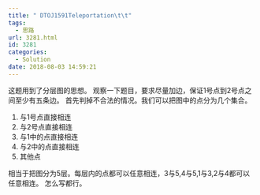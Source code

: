 ```yaml
---
title: " DTOJ1591Teleportation\t\t"
tags:
  - 思路
url: 3281.html
id: 3281
categories:
  - Solution
date: 2018-08-03 14:59:21
---
```


这题用到了分层图的思想。 观察一下题目，要求尽量加边，保证1号点到2号点之间至少有五条边。 首先判掉不合法的情况。我们可以把图中的点分为几个集合。

1.  与1号点直接相连
2.  与2号点直接相连
3.  与1中的点直接相连
4.  与2中的点直接相连
5.  其他点

相当于把图分为5层。每层内的点都可以任意相连，3与5,4与5,1与3,2与4都可以任意相连。 怎么写都行。